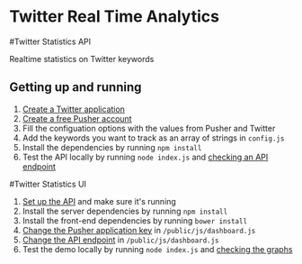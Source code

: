 # Twitter Real Time Analytics

#Twitter Statistics API

Realtime statistics on Twitter keywords

## Getting up and running

1. [Create a Twitter application](https://apps.twitter.com/)
2. [Create a free Pusher account](http://pusher.com/signup)
3. Fill the configuation options with the values from Pusher and Twitter
4. Add the keywords you want to track as an array of strings in `config.js`
5. Install the dependencies by running `npm install`
6. Test the API locally by running `node index.js` and [checking an API endpoint](http://localhost:3232/keywords.json)

#Twitter Statistics UI

1. [Set up the API](https://github.com/vipulkanade/Twitter-RealTime-Analytics/tree/master/tweeterStatisticsAPI) and make sure it's running
2. Install the server dependencies by running `npm install`
3. Install the front-end dependencies by running `bower install`
4. [Change the Pusher application key](https://github.com/vipulkanade/Twitter-RealTime-Analytics/blob/master/tweeterStatisticsUI/public/js/dashboard.js#L7) in `/public/js/dashboard.js`
5. [Change the API endpoint](https://github.com/vipulkanade/Twitter-RealTime-Analytics/blob/master/tweeterStatisticsUI/public/js/dashboard.js#L8) in `/public/js/dashboard.js`
6. Test the demo locally by running `node index.js` and [checking the graphs](http://localhost:3233)